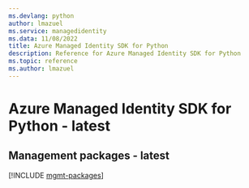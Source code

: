 ```yaml
---
ms.devlang: python
author: lmazuel
ms.service: managedidentity
ms.data: 11/08/2022
title: Azure Managed Identity SDK for Python
description: Reference for Azure Managed Identity SDK for Python
ms.topic: reference
ms.author: lmazuel
---
```

# Azure Managed Identity SDK for Python - latest

## Management packages - latest
[!INCLUDE [mgmt-packages](managed-identity-mgmt-index.md)]